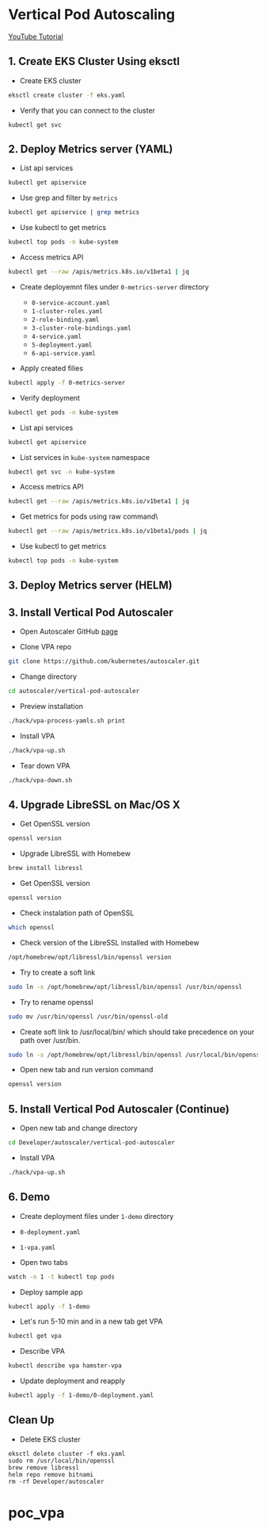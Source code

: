 # Vertical Pod Autoscaling

[YouTube Tutorial](https://youtu.be/3h-vDDTZrm8)

## 1. Create EKS Cluster Using eksctl

- Create EKS cluster
```bash
eksctl create cluster -f eks.yaml
```
- Verify that you can connect to the cluster
```
kubectl get svc
```

## 2. Deploy Metrics server (YAML)

- List api services
```bash
kubectl get apiservice
```

- Use grep and filter by `metrics`
```bash
kubectl get apiservice | grep metrics
```

- Use kubectl to get metrics
```bash
kubectl top pods -n kube-system
```

- Access metrics API

```bash
kubectl get --raw /apis/metrics.k8s.io/v1beta1 | jq
```

- Create deployemnt files under `0-metrics-server` directory
  - `0-service-account.yaml`
  - `1-cluster-roles.yaml`
  - `2-role-binding.yaml`
  - `3-cluster-role-bindings.yaml`
  - `4-service.yaml`
  - `5-deployment.yaml`
  - `6-api-service.yaml`

- Apply created filies

```bash
kubectl apply -f 0-metrics-server
```

- Verify deployment

```bash
kubectl get pods -n kube-system
```

- List api services
```bash
kubectl get apiservice
```
- List services in `kube-system` namespace
```bash
kubectl get svc -n kube-system
```

- Access metrics API

```bash
kubectl get --raw /apis/metrics.k8s.io/v1beta1 | jq
```

- Get metrics for pods using raw command\
```bash
kubectl get --raw /apis/metrics.k8s.io/v1beta1/pods | jq
```

- Use kubectl to get metrics
```bash
kubectl top pods -n kube-system
```

## 3. Deploy Metrics server (HELM)

<!-- - Find default values for metrics-server [chart](https://github.com/bitnami/charts/tree/master/bitnami/metrics-server)
- Create `values.yaml` file
- Add `bitnami` helm repo
```bash
helm repo add bitnami https://charts.bitnami.com/bitnami
```

- Search for `metrics-server`
```bash
helm search repo metrics-server --max-col-width 23
```

- Install `metrics-server` Helm Chart
```bash
helm install metrics bitnami/metrics-server \
--namespace kube-system \
--version 7.4.6 \
--values values.yaml
``` -->

## 3. Install Vertical Pod Autoscaler

- Open Autoscaler GitHub [page](https://github.com/kubernetes/autoscaler/tree/master/vertical-pod-autoscaler)

- Clone VPA repo
```bash
git clone https://github.com/kubernetes/autoscaler.git
```
- Change directory
```bash
cd autoscaler/vertical-pod-autoscaler
```
- Preview installation
```bash
./hack/vpa-process-yamls.sh print
```
- Install VPA
```bash
./hack/vpa-up.sh
```

- Tear down VPA
```bash
./hack/vpa-down.sh
```

## 4. Upgrade LibreSSL on Mac/OS X

- Get OpenSSL version
```bash
openssl version
```

- Upgrade LibreSSL with Homebew
```bash
brew install libressl
```

- Get OpenSSL version
```bash
openssl version
```
- Check instalation path of OpenSSL
```bash
which openssl
```
- Check version of the LibreSSL installed with Homebew
```bash
/opt/homebrew/opt/libressl/bin/openssl version
```
- Try to create a soft link
```bash
sudo ln -s /opt/homebrew/opt/libressl/bin/openssl /usr/bin/openssl
```
- Try to rename openssl
```bash
sudo mv /usr/bin/openssl /usr/bin/openssl-old
```

- Create soft link to /usr/local/bin/ which should take precedence on your path over /usr/bin.
```bash
sudo ln -s /opt/homebrew/opt/libressl/bin/openssl /usr/local/bin/openssl
```

- Open new tab and run version command
```bash
openssl version
```

## 5. Install Vertical Pod Autoscaler (Continue)

- Open new tab and change directory
```bash
cd Developer/autoscaler/vertical-pod-autoscaler
```

- Install VPA
```bash
./hack/vpa-up.sh
```

## 6. Demo
- Create deployment files under `1-demo` directory
 - `0-deployment.yaml`
 - `1-vpa.yaml`

- Open two tabs
```bash
watch -n 1 -t kubectl top pods
```

- Deploy sample app
```bash
kubectl apply -f 1-demo
```

- Let's run 5-10 min and in a new tab get VPA
```bash
kubectl get vpa
```

- Describe VPA
```bash
kubectl describe vpa hamster-vpa
```

- Update deployment and reapply
```bash
kubectl apply -f 1-demo/0-deployment.yaml
```

## Clean Up
- Delete EKS cluster
```
eksctl delete cluster -f eks.yaml
sudo rm /usr/local/bin/openssl
brew remove libressl
helm repo remove bitnami
rm -rf Developer/autoscaler
```
# poc_vpa
